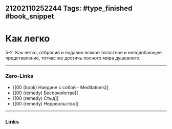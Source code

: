 21202110252244
Tags: #type_finished #book_snippet 
---
# Как легко

 5-2. Как легко, отбросив и подавив всякое тягостное и неподобающее представление, тотчас же достичь полного мира душевного. 

---
### Zero-Links
 - [[00 (book) Наедине с собой - Meditations]]
 - [[00 (remedy) Беспокойство]]
 - [[00 (remedy) Стыд]]
 - [[00 (remedy) Недовольство]]
---
### Links
